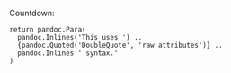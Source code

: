 Countdown:

<?lua
local result = pandoc.Inlines{}
for i = 10, 0, -1 do
  result:insert(pandoc.Str(tostring(i)))
  if 0 < i then
    result:insert(pandoc.Str ',')
    result:insert(pandoc.Space())
  end
end
return pandoc.Para(result)
?>


```{=run-lua}
return pandoc.Para(
  pandoc.Inlines('This uses ') ..
  {pandoc.Quoted('DoubleQuote', 'raw attributes')} ..
  pandoc.Inlines ' syntax.'
)
```
